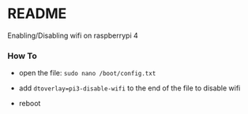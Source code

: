 # README #

Enabling/Disabling wifi on raspberrypi 4

### How To ###

- open the file: `sudo nano /boot/config.txt`

- add `dtoverlay=pi3-disable-wifi` to the end of the file to disable wifi

- reboot